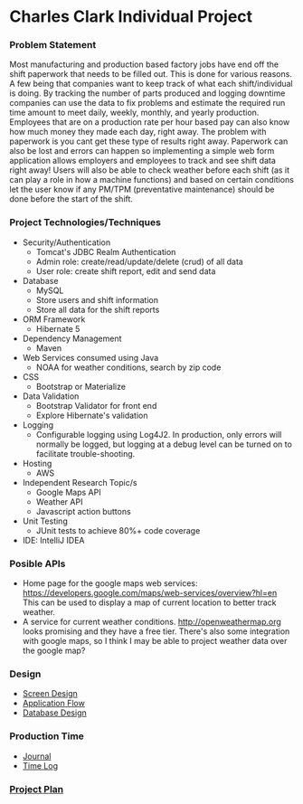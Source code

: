 # Charles Clark Individual Project
 
### Problem Statement

Most manufacturing and production based factory jobs have end off the shift paperwork that needs to be filled out. This 
is done for various reasons. A few being that companies want to keep track of what each shift/individual is doing. By 
tracking the number of parts produced and logging downtime companies can use the data to fix problems and estimate the 
required run time amount to meet daily, weekly, monthly, and yearly production. Employees that are on a production rate
per hour based pay can also know how much money they made each day, right away. The problem with paperwork is you 
cant get these type of results right away. Paperwork can also be lost and errors can happen so implementing a simple web 
form application allows employers and employees to track and see shift data right away! Users will also be able to check
weather before each shift (as it can play a role in how a machine functions) and based on certain conditions let the user 
know if any PM/TPM (preventative maintenance) should be done before the start of the shift.

 ### Project Technologies/Techniques 
 
 * Security/Authentication
   * Tomcat's JDBC Realm Authentication
   * Admin role: create/read/update/delete (crud) of all data
   * User role: create shift report, edit and send data 
 * Database
   * MySQL
   * Store users and shift information
   * Store all data for the shift reports
 * ORM Framework
   * Hibernate 5
 * Dependency Management
   * Maven
 * Web Services consumed using Java
   * NOAA for weather conditions, search by zip code
 * CSS 
   * Bootstrap or Materialize
 * Data Validation
   * Bootstrap Validator for front end
   * Explore Hibernate's validation
 * Logging
   * Configurable logging using Log4J2. In production, only errors will normally be logged, but logging at a debug level can be turned on to facilitate trouble-shooting. 
 * Hosting
   * AWS
 * Independent Research Topic/s
   * Google Maps API
   * Weather API
   * Javascript action buttons
 * Unit Testing
   * JUnit tests to achieve 80%+ code coverage 
 * IDE: IntelliJ IDEA
 
 ### Posible APIs
 
 * Home page for the google maps web services: https://developers.google.com/maps/web-services/overview?hl=en This can be used to display a map of current location to better track weather.
 * A service for current weather conditions. http://openweathermap.org looks promising and they have a free tier. There's also some integration with google maps, so I think I may be able to project weather data over the google map?

 ### Design

* [Screen Design](screen.md)
* [Application Flow](applicationFlow.md)
* [Database Design](databaseDesign.md)

### Production Time
* [Journal](journal.md)
* [Time Log](timelog.md)

### [Project Plan](plan.md)
